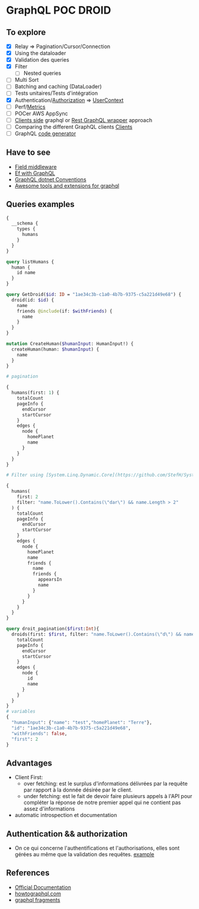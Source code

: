 # GraphQL POC DROID

## To explore

- [x] Relay => Pagination/Cursor/Connection
- [x] Using the dataloader
- [x] Validation des queries
- [x] Filter
  - [ ] Nested queries
- [ ] Multi Sort
- [ ] Batching and caching (DataLoader)
- [ ] Tests unitaires/Tests d'intégration
- [x] Authentication/[Authorization][Graph_authorization] => [UserContext][UserContext]
- [ ] Perf/[Metrics][Metrics]
- [ ] POCer AWS AppSync
- [ ] [Clients side][graphqlclientside] graphql or [Rest GraphQL wrapper][restgraphqlwrapper] approach
- [ ] Comparing the different GraphQL clients [Clients][graphqlclients]
- [ ] GraphQL [code generator][codegenerator]

## Have to see

- [Field middleware](https://graphql-dotnet.github.io/docs/getting-started/field-middleware)
- [Ef with GraphQL](https://hackernoon.com/how-to-implement-generic-queries-by-combining-entityframework-core-and-graphql-net-77ac8faf4a22)
- [GraphQL dotnet Conventions](https://medium.com/@whuysentruit/from-query-to-mutation-with-graphql-conventions-and-asp-net-core-87845f0a2fbd)
- [Awesome tools and extensions for graphql](https://nordicapis.com/10-awesome-tools-and-extensions-for-graphql-apis/)

## Queries examples

```graphql
{
  __schema {
    types {
      humans
    }
  }
}

query listHumans {
  human {
    id name
  }
}

query GetDroid($id: ID = "1ae34c3b-c1a0-4b7b-9375-c5a221d49e68") {
  droid(id: $id) {
    name
    friends @include(if: $withFriends) {
      name
    }
  }
}

mutation CreateHuman($humanInput: HumanInput!) {
  createHuman(human: $humanInput) {
    name
  }
}

# pagination

{
  humans(first: 1) {
    totalCount
    pageInfo {
      endCursor
      startCursor
    }
    edges {
      node {
        homePlanet
        name
      }
    }
  }
}

# Filter using [System.Linq.Dynamic.Core](https://github.com/StefH/System.Linq.Dynamic.Core)

{
  humans(
    first: 2
    filter: "name.ToLower().Contains(\"dar\") && name.Length > 2"
  ) {
    totalCount
    pageInfo {
      endCursor
      startCursor
    }
    edges {
      node {
        homePlanet
        name
        friends {
          name
          friends {
            appearsIn
            name
          }
        }
      }
    }
  }
}

query droit_pagination($first:Int){
  droids(first: $first, filter: "name.ToLower().Contains(\"d\") && name.Length > 2") {
    totalCount
    pageInfo {
      endCursor
      startCursor
    }
    edges {
      node {
        id
        name
      }
    }
  }
}
# variables
{
  "humanInput": {"name": "test","homePlanet": "Terre"},
  "id": "1ae34c3b-c1a0-4b7b-9375-c5a221d49e68",
  "withFriends": false,
  "first": 2
}
```

## Advantages

- Client First:
  - over fetching: est le surplus d'informations délivrées par la requête par rapport à la donnée désirée par le client.
  - under fetching: est le fait de devoir faire plusieurs appels à l'API pour compléter la réponse de notre premier appel qui ne contient pas assez d'informations
- automatic introspection et documentation

## Authentication && authorization

- On ce qui concerne l'authentifications et l'authorisations, elles sont gérées au même que la validation des requêtes. [example][example_auth]

## References

- [Official Documentation](https://graphql.org/learn)
- [howtographql.com](https://www.howtographql.com)
- [graphql fragments](https://medium.com/graphql-mastery/graphql-fragments-and-how-to-use-them-8ee30b44f59e)

[Graph_authorization]:https://graphql-dotnet.github.io/docs/getting-started/authorization/
[UserContext]:https://graphql-dotnet.github.io/docs/getting-started/user-context
[Metrics]:https://graphql-dotnet.github.io/docs/getting-started/metrics
[graphqlclients]:https://medium.com/open-graphql/exploring-different-graphql-clients-d1bc69de305f
[graphqlclientside]:https://blog.hasura.io/client-side-graphql-schema-resolving-and-schema-stitching-f4d8bccc42d2
[restgraphqlwrapper]:https://graphql.org/blog/rest-api-graphql-wrapper/
[codegenerator]:https://medium.com/the-guild/graphql-code-generator-a34e3785e6fb
[example_auth]:POC_GraphQL\ValidationRules\RequiresAuthValidationRule.cs
